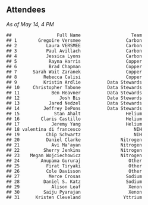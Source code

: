 ## Attendees

_As of May 14, 4 PM_

    ##                 Full Name                   Team
    ## 1        Gregoire Versmee                 Carbon
    ## 2           Laura VERSMEE                 Carbon
    ## 3           Paul Avillach                 Carbon
    ## 4           Jessica Lyons                 Carbon
    ## 5            Rayna Harris                 Copper
    ## 6            Brad Chapman                 Copper
    ## 7      Sarah Wait Zaranek                 Copper
    ## 8          Rebecca Calisi                 Copper
    ## 9          Kristin Ardlie          Data Stewards
    ## 10     Christopher Tabone          Data Stewards
    ## 11            Ben Heavner          Data Stewards
    ## 12               Josh Bis          Data Stewards
    ## 13           Jared Nedzel          Data Stewards
    ## 14         Jeffrey DePons          Data Stewards
    ## 15             Stan Ahalt                 Helium
    ## 16        Claris Castillo                 Helium
    ## 17            Jeremy Yang                 Helium
    ## 18 valentina di francesco                    NIH
    ## 19          Chip Schwartz                    NIH
    ## 20          Daniel Clarke               Nitrogen
    ## 21            Avi Ma'ayan               Nitrogen
    ## 22         Sherry Jenkins               Nitrogen
    ## 23    Megan Wojciechowicz               Nitrogen
    ## 24        Anupama Gururaj                  Other
    ## 25          Firat Tiryaki                  Other
    ## 26          Cole Davisson                  Other
    ## 27           Merce Crosas                 Sodium
    ## 28         Daniel S. Katz                 Sodium
    ## 29            Alison Leaf                  Xenon
    ## 30         Saiju Pyarajan                  Xenon
    ## 31      Kristen Cleveland                Yttrium
